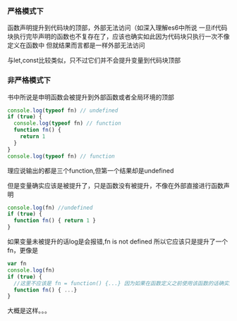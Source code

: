 ### 严格模式下 

函数声明提升到代码块的顶部，外部无法访问（如深入理解es6中所说 一旦if代码块执行完毕声明的函数也不复存在了，应该也确实如此因为代码块只执行一次不像定义在函数中 但就结果而言都是一样外部无法访问

与let,const比较类似，只不过它们并不会提升变量到代码块顶部

### 非严格模式下

书中所说是申明函数会被提升到外部函数或者全局环境的顶部
```javascript
console.log(typeof fn) // undefined
if (true) {
  console.log(typeof fn) // function
  function fn() {
    return 1
  }
}
console.log(typeof fn) // function
```
理应说输出的都是三个function,但第一个结果却是undefined

但是变量确实应该是被提升了，只是函数没有被提升，不像在外部直接进行函数声明
```javascript
console.log(fn) //undefined
if (true) {
  function fn() { return 1 }
}
```
如果变量未被提升的话log是会报错,fn is not defined
所以它应该只是提升了一个fn，更像是
```javascript
var fn
console.log(fn)
if (true) {
  //这里不应该是 fn = function() {...} 因为如果在函数定义之前使用该函数的话确实是可以，也就是说在代码块中函数确实是被提升到了顶部
  function fn() { ...}
}
```
大概是这样。。。